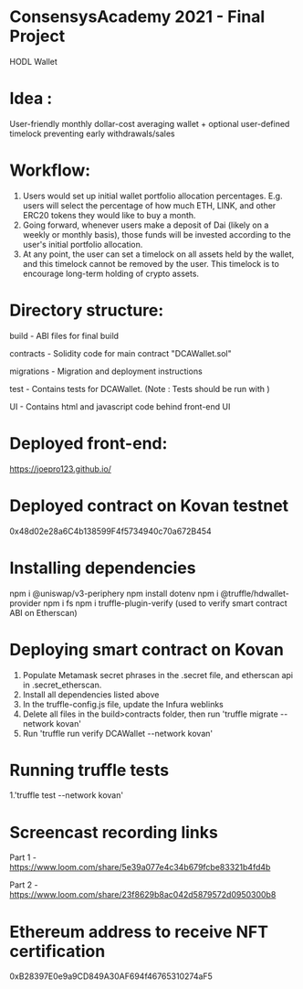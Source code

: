 # ConsensysAcademy 2021 - Final Project
HODL Wallet

# Idea : 
User-friendly monthly dollar-cost averaging wallet + optional user-defined timelock preventing early withdrawals/sales

# Workflow:
1. Users would set up initial wallet portfolio allocation percentages. E.g. users will select the percentage of how much ETH, LINK, and other ERC20 tokens they would like to buy a month. 
2. Going forward, whenever users make a deposit of Dai (likely on a weekly or monthly basis), those funds will be invested according to the user's initial portfolio allocation.
3. At any point, the user can set a timelock on all assets held by the wallet, and this timelock cannot be removed by the user. This timelock is to encourage long-term holding of crypto assets.

# Directory structure:
build - ABI files for final build

contracts - Solidity code for main contract "DCAWallet.sol"

migrations - Migration and deployment instructions

test - Contains tests for DCAWallet. (Note : Tests should be run with )

UI - Contains html and javascript code behind front-end UI


# Deployed front-end:
https://joepro123.github.io/

# Deployed contract on Kovan testnet
0x48d02e28a6C4b138599F4f5734940c70a672B454

# Installing dependencies
npm i @uniswap/v3-periphery
npm install dotenv
npm i @truffle/hdwallet-provider
npm i fs
npm i truffle-plugin-verify  (used to verify smart contract ABI on Etherscan)

# Deploying smart contract on Kovan
1. Populate Metamask secret phrases in the .secret file, and etherscan api in .secret_etherscan.
2. Install all dependencies listed above
3. In the truffle-config.js file, update the Infura weblinks 
4. Delete all files in the build>contracts folder, then run 'truffle migrate --network kovan'  
5. Run 'truffle run verify DCAWallet --network kovan'


# Running truffle tests
1.'truffle test --network kovan'

# Screencast recording links
Part 1 - https://www.loom.com/share/5e39a077e4c34b679fcbe83321b4fd4b

Part 2 - https://www.loom.com/share/23f8629b8ac042d5879572d0950300b8 

# Ethereum address to receive NFT certification
0xB28397E0e9a9CD849A30AF694f46765310274aF5